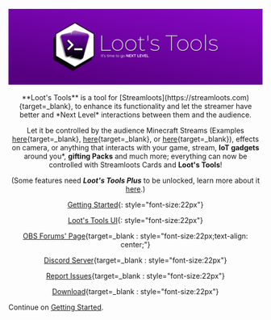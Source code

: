![LootsToolsLogo](img/HeaderA.png)

<center>**Loot's Tools** is a tool for [Streamloots](https://streamloots.com){target=_blank}, to enhance its functionality and let the streamer have better and *Next Level* interactions between them and the audience.

Let it be controlled by the audience Minecraft Streams (Examples [here](https://www.youtube.com/watch?v=BqhNUN1Ft6w){target=_blank}, [here](https://www.youtube.com/watch?v=LNAmppbpLXA){target=_blank}, or [here](https://www.youtube.com/watch?v=LBEQGj77ftQ){target=_blank}), effects on camera, or anything that interacts with your game, stream, **IoT gadgets** around you\*, **gifting Packs** and much more; everything can now be controlled with Streamloots Cards and **Loot's Tools**!

(Some features need ***Loot's Tools Plus*** to be unlocked, learn more about it [here](plus).)

[Getting Started](/LootsTools/gettingStarted){: style="font-size:22px"}

[Loot's Tools UI](https://lootstools.darye.dev){: style="font-size:22px"}

[OBS Forums' Page](https://obsproject.com/forum/resources/loots-tools.1341/){target=_blank : style="font-size:22px;text-align: center;"}

[Discord Server](https://discord.io/Darye){target=_blank : style="font-size:22px"}

[Report Issues](https://github.com/DaryeDev/LootsTools/issues){target=_blank : style="font-size:22px"}

[Download](https://github.com/DaryeDev/LootsTools/releases/latest){target=_blank : style="font-size:22px"}

</center>

Continue on [Getting Started](/LootsTools/gettingStarted).
